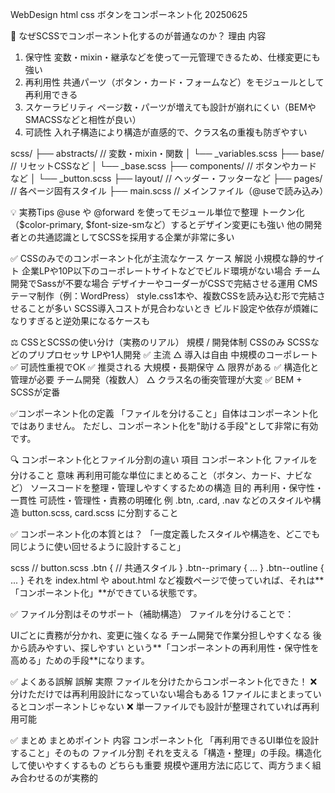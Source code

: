 WebDesign html css ボタンをコンポーネント化 20250625

🔹 なぜSCSSでコンポーネント化するのが普通なのか？
理由	                内容
1. 保守性	        変数・mixin・継承などを使って一元管理できるため、仕様変更にも強い
2. 再利用性	        共通パーツ（ボタン・カード・フォームなど）をモジュールとして再利用できる
3. スケーラビリティ	 ページ数・パーツが増えても設計が崩れにくい（BEMやSMACSSなどと相性が良い）
4. 可読性	        入れ子構造により構造が直感的で、クラス名の重複も防ぎやすい

scss/
├── abstracts/   // 変数・mixin・関数
│   └── _variables.scss
├── base/        // リセットCSSなど
│   └── _base.scss
├── components/  // ボタンやカードなど
│   └── _button.scss
├── layout/      // ヘッダー・フッターなど
├── pages/       // 各ページ固有スタイル
├── main.scss    // メインファイル（@useで読み込み）

💡 実務Tips
@use や @forward を使ってモジュール単位で整理
トークン化（$color-primary, $font-size-smなど）するとデザイン変更にも強い
他の開発者との共通認識としてSCSSを採用する企業が非常に多い


✅ CSSのみでのコンポーネント化が主流なケース
ケース	                            解説
小規模な静的サイト	            企業LPや10P以下のコーポレートサイトなどでビルド環境がない場合
チーム開発でSassが不要な場合	デザイナーやコーダーがCSSで完結させる運用
CMSテーマ制作（例：WordPress）	style.css1本や、複数CSSを読み込む形で完結させることが多い
SCSS導入コストが見合わないとき	ビルド設定や依存が煩雑になりすぎると逆効果になるケースも


⚖ CSSとSCSSの使い分け（実務のリアル）
規模 / 開発体制	            CSSのみ	                SCSSなどのプリプロセッサ
LPや1人開発	            ✅ 主流	                    △ 導入は自由
中規模のコーポレート	 ✅ 可読性重視でOK	          ✅ 推奨される
大規模・長期保守	     △ 限界がある	              ✅ 構造化と管理が必要
チーム開発（複数人）	 △ クラス名の衝突管理が大変	    ✅ BEM + SCSSが定番





✅コンポーネント化の定義
「ファイルを分けること」自体はコンポーネント化ではありません。
ただし、コンポーネント化を"助ける手段"として非常に有効です。

🔍 コンポーネント化とファイル分割の違い
項目	コンポーネント化	   ファイルを分けること
意味	再利用可能な単位にまとめること（ボタン、カード、ナビなど）	ソースコードを整理・管理しやすくするための構造
目的	再利用・保守性・一貫性	可読性・管理性・責務の明確化
例	.btn, .card, .nav などのスタイルや構造	button.scss, card.scss に分割すること

✅ コンポーネント化の本質とは？
「一度定義したスタイルや構造を、どこでも同じように使い回せるように設計すること」

scss
// button.scss
.btn {
  // 共通スタイル
}
.btn--primary { ... }
.btn--outline { ... }
それを index.html や about.html など複数ページで使っていれば、それは**「コンポーネント化」**ができている状態です。

✅ ファイル分割はそのサポート（補助構造）
ファイルを分けることで：

UIごとに責務が分かれ、変更に強くなる
チーム開発で作業分担しやすくなる
後から読みやすい、探しやすい
という**「コンポーネントの再利用性・保守性を高める」ための手段**になります。

✅ よくある誤解
誤解	                                                 実際
ファイルを分けたからコンポーネント化できた！	    ❌ 分けただけでは再利用設計になっていない場合もある
1ファイルにまとまっているとコンポーネントじゃない	❌ 単一ファイルでも設計が整理されていれば再利用可能

✅ まとめ
まとめポイント	        内容
コンポーネント化	「再利用できるUI単位を設計すること」そのもの
ファイル分割	    それを支える「構造・整理」の手段。構造化して使いやすくするもの
どちらも重要	    規模や運用方法に応じて、両方うまく組み合わせるのが実務的





